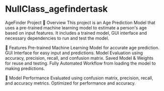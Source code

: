 # NullClass_agefindertask

AgeFinder Project
📌 Overview
This project is an Age Prediction Model that uses a pre-trained machine learning model to estimate a person's age based on input features. It includes a trained model, GUI interface and necessary dependencies to run and test the model.

🚀 Features
Pre-trained Machine Learning Model for accurate age prediction.
GUI Interface for easy input and predictions.
Model Evaluation using accuracy, precision, recall, and confusion matrix.
Saved Model & Weights for reuse and testing.
Fully Automated Workflow from loading the model to making predictions.

🎯 Model Performance
Evaluated using confusion matrix, precision, recall, and accuracy metrics.
Optimized for performance and accuracy.

